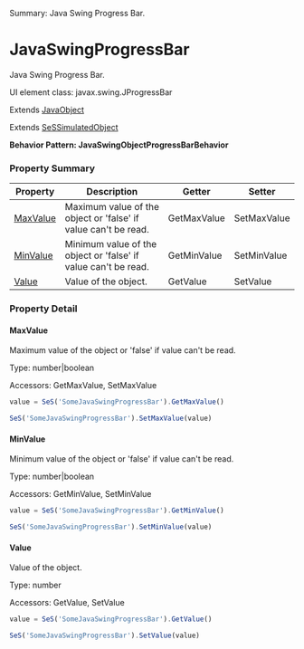 Summary: Java Swing Progress Bar.

# JavaSwingProgressBar

Java Swing Progress Bar.
 
UI element class: javax.swing.JProgressBar

Extends [JavaObject](JavaObject.md)

Extends [SeSSimulatedObject](SeSSimulatedObject.md)





**Behavior Pattern: JavaSwingObjectProgressBarBehavior**


<!-- ============================== property summary ========================== -->



### Property Summary
| **Property** | **Description** | **Getter** | **Setter** |
| ------------ | --------------- | ---------- | ---------- |
| [MaxValue](#maxvalue) | Maximum value of the object or 'false' if value can't be read. | GetMaxValue | SetMaxValue |
| [MinValue](#minvalue) | Minimum value of the object or 'false' if value can't be read. | GetMinValue | SetMinValue |
| [Value](#value) | Value of the object. | GetValue | SetValue |



<!-- ============================== action summary ========================== -->

<!-- ============================== property detail ========================== -->

### Property Detail

<a name="MaxValue"></a>
#### MaxValue

Maximum value of the object or 'false' if value can't be read.



Type: number|boolean


Accessors: GetMaxValue, SetMaxValue

```javascript
value = SeS('SomeJavaSwingProgressBar').GetMaxValue()

SeS('SomeJavaSwingProgressBar').SetMaxValue(value)
```


<a name="MinValue"></a>
#### MinValue

Minimum value of the object or 'false' if value can't be read.



Type: number|boolean


Accessors: GetMinValue, SetMinValue

```javascript
value = SeS('SomeJavaSwingProgressBar').GetMinValue()

SeS('SomeJavaSwingProgressBar').SetMinValue(value)
```


<a name="Value"></a>
#### Value

Value of the object.



Type: number


Accessors: GetValue, SetValue

```javascript
value = SeS('SomeJavaSwingProgressBar').GetValue()

SeS('SomeJavaSwingProgressBar').SetValue(value)
```




<!-- ============================== action detail ========================== -->
  

